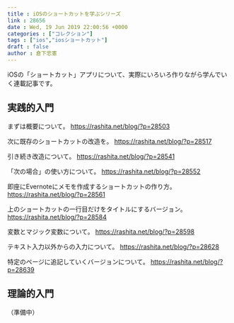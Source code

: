 ```yaml
---
title : iOSのショートカットを学ぶシリーズ
link : 28656
date : Wed, 19 Jun 2019 22:00:56 +0000
categories : ["コレクション"]
tags : ["ios","iosショートカット"]
draft : false
author : 倉下忠憲
---
```


iOSの「ショートカット」アプリについて、実際にいろいろ作りながら学んでいく連載記事です。

<h2>実践的入門</h2>

まずは概要について。
https://rashita.net/blog/?p=28503

次に既存のショートカットの改造を。
https://rashita.net/blog/?p=28517

引き続き改造について。
https://rashita.net/blog/?p=28541

「次の場合」の使い方について。
https://rashita.net/blog/?p=28552

即座にEvernoteにメモを作成するショートカットの作り方。
https://rashita.net/blog/?p=28561

上のショートカットの一行目だけをタイトルにするバージョン。
https://rashita.net/blog/?p=28584

変数とマジック変数について。
https://rashita.net/blog/?p=28598

テキスト入力以外からの入力について。
https://rashita.net/blog/?p=28628

特定のページに追記していくバージョンについて。
https://rashita.net/blog/?p=28639

<h2>理論的入門</h2>

（準備中）
